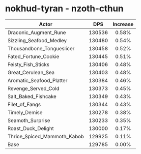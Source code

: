 # nokhud-tyran - nzoth-cthun
| Actor | DPS | Increase |
|---|:---:|:---:|
|Draconic_Augment_Rune|130536|0.58%|
|Sizzling_Seafood_Medley|130480|0.54%|
|Thousandbone_Tongueslicer|130458|0.52%|
|Fated_Fortune_Cookie|130445|0.51%|
|Feisty_Fish_Sticks|130406|0.48%|
|Great_Cerulean_Sea|130403|0.48%|
|Aromatic_Seafood_Platter|130384|0.46%|
|Revenge_Served_Cold|130373|0.45%|
|Salt_Baked_Fishcake|130349|0.43%|
|Filet_of_Fangs|130344|0.43%|
|Timely_Demise|130278|0.38%|
|Seamoth_Surprise|130233|0.35%|
|Roast_Duck_Delight|130000|0.17%|
|Thrice_Spiced_Mammoth_Kabob|129925|0.11%|
|Base|129785|0.00%|

